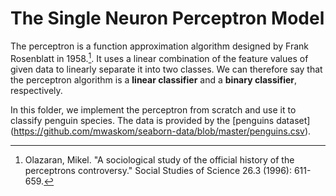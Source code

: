# The Single Neuron Perceptron Model

The perceptron is a function approximation algorithm designed by Frank Rosenblatt in 1958.[^fn]. It uses a linear combination of the feature values of given data to linearly separate it into two classes. We can therefore say that the perceptron algorithm is a **linear classifier** and a **binary classifier**, respectively. 

In this folder, we implement the perceptron from scratch and use it to classify penguin species. The data is provided by the [penguins dataset] (https://github.com/mwaskom/seaborn-data/blob/master/penguins.csv).

[^fn]: Olazaran, Mikel. "A sociological study of the official history of the perceptrons controversy." Social Studies of Science 26.3 (1996): 611-659.